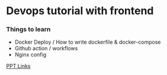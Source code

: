 # Devops tutorial with frontend

### Things to learn

- Docker Deploy / How to write dockerfile & docker-compose
- Github action / workflows
- Nginx config

[PPT Links](https://slides.com/milkymilky/bento)


